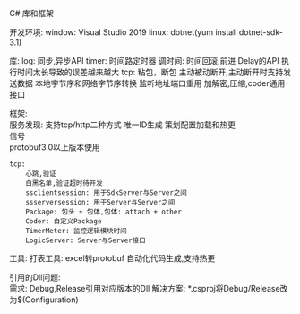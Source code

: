 <!--
 * @Descripttion: 
 * @Author: zhengjinhong
 * @Date: 2021-02-07 11:47:29
 * @LastEditors: zhengjinhong
 * @LastEditTime: 2021-02-07 12:00:35
 -->
C# 库和框架

开发环境:
    window: Visual Studio 2019
    linux:  dotnet(yum install dotnet-sdk-3.1)

库:
log:
    同步,异步API
timer: 
    时间路定时器
    调时间: 时间回滚,前进
    Delay的API
    执行时间太长导致的误差越来越大
tcp:
    粘包，断包
    主动被动断开,主动断开时支持发送数据
    本地字节序和网络字节序转换
    监听地址端口重用
    加解密,压缩,coder通用接口

框架:    
    服务发现: 支持tcp/http二种方式
    唯一ID生成
    策划配置加载和热更        
    信号    
    protobuf3.0以上版本使用
  
    tcp:        
        心跳,验证
        白黑名单,验证超时待开发        
        ssclientsession: 用于SdkServer与Server之间
        ssserversession: 用于Server与Server之间
        Package: 包头 + 包体,包体: attach + other
        Coder: 自定义Package
        TimerMeter: 监控逻辑模块时间
        LogicServer: Server与Server接口
工具:
        打表工具: excel转protobuf 自动化代码生成,支持热更

引用的Dll问题:  
    需求: Debug,Release引用对应版本的Dll
    解决方案: *.csproj将Debug/Release改为$(Configuration)        